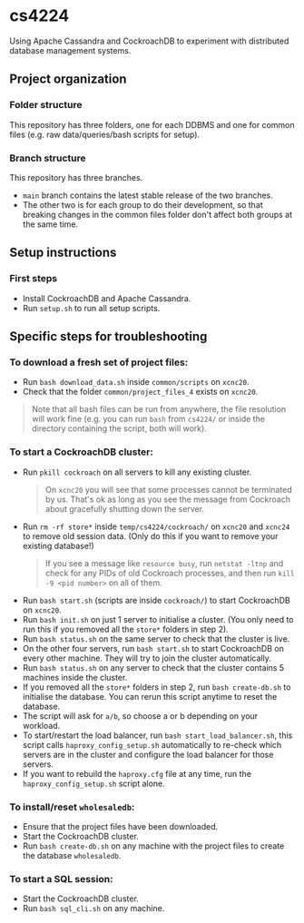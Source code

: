 # cs4224
Using Apache Cassandra and CockroachDB to experiment with distributed database management systems.

## Project organization
### Folder structure
This repository has three folders, one for each DDBMS and one for common files (e.g. raw data/queries/bash scripts for setup).

### Branch structure
This repository has three branches. 
- `main` branch contains the latest stable release of the two branches. 
- The other two is for each group to do their development, so that breaking changes in the common files folder don't affect both groups at the same time.

## Setup instructions
### First steps
- Install CockroachDB and Apache Cassandra.
- Run `setup.sh` to run all setup scripts.

## Specific steps for troubleshooting
### To download a fresh set of project files:
- Run `bash download_data.sh` inside `common/scripts` on `xcnc20`.
- Check that the folder `common/project_files_4` exists on `xcnc20`.

> Note that all bash files can be run from anywhere, the file resolution will work fine (e.g. you can run `bash` from `cs4224/` or inside the directory containing the script, both will work).


### To start a CockroachDB cluster:
- Run `pkill cockroach` on all servers to kill any existing cluster.
  > On `xcnc20` you will see that some processes cannot be terminated by us. That's ok as long as you see the message from Cockroach about gracefully shutting down the server.
- Run `rm -rf store*` inside `temp/cs4224/cockroach/` on `xcnc20` and `xcnc24` to remove old session data. (Only do this if you want to remove your existing database!)
  > If you see a message like `resource busy`, run `netstat -ltnp` and check for any PIDs of old Cockroach processes, and then run `kill -9 <pid number>` on all of them.
- Run `bash start.sh` (scripts are inside `cockroach/`) to start CockroachDB on `xcnc20`.
- Run `bash init.sh` on just 1 server to initialise a cluster. (You only need to run this if you removed all the `store*` folders in step 2).
- Run `bash status.sh` on the same server to check that the cluster is live.
- On the other four servers, run `bash start.sh` to start CockroachDB on every other machine. They will try to join the cluster automatically.
- Run `bash status.sh` on any server to check that the cluster contains 5 machines inside the cluster.
- If you removed all the `store*` folders in step 2, run `bash create-db.sh` to initialise the database. You can rerun this script anytime to reset the database. 
- The script will ask for `a/b`, so choose a or b depending on your workload.
- To start/restart the load balancer, run `bash start_load_balancer.sh`, this script calls `haproxy_config_setup.sh` automatically to re-check which servers are in the cluster and configure the load balancer for those servers.
- If you want to rebuild the `haproxy.cfg` file at any time, run the `haproxy_config_setup.sh` script alone.
 ### To install/reset `wholesaledb`:
- Ensure that the project files have been downloaded.
- Start the CockroachDB cluster.
- Run `bash create-db.sh` on any machine with the project files to create the database `wholesaledb`.
  
### To start a SQL session:
- Start the CockroachDB cluster.
- Run `bash sql_cli.sh` on any machine.
